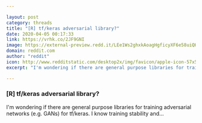 ```yaml
---

layout: post
category: threads
title: "[R] tf/keras adversarial library?"
date: 2020-04-05 00:17:33
link: https://vrhk.co/2JF9GNI
image: https://external-preview.redd.it/LEe1Ws2ghxkAoagHgficyXF6e58uiQH58Z8TqI_CJvg.jpg?width=372&height=194.764397906&auto=webp&crop=372:194.764397906,smart&s=ef6723e729c41d5f29ffdf65b482743104c3791b
domain: reddit.com
author: "reddit"
icon: http://www.redditstatic.com/desktop2x/img/favicon/apple-icon-57x57.png
excerpt: "I'm wondering if there are general purpose libraries for training adversarial networks (e.g. GANs) for tf/keras. I know training stability and..."

---
```


### [R] tf/keras adversarial library?

I'm wondering if there are general purpose libraries for training adversarial networks (e.g. GANs) for tf/keras. I know training stability and...